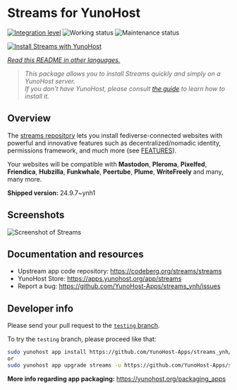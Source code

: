 <!--
N.B.: This README was automatically generated by <https://github.com/YunoHost/apps/tree/master/tools/readme_generator>
It shall NOT be edited by hand.
-->

# Streams for YunoHost

[![Integration level](https://dash.yunohost.org/integration/streams.svg)](https://ci-apps.yunohost.org/ci/apps/streams/) ![Working status](https://ci-apps.yunohost.org/ci/badges/streams.status.svg) ![Maintenance status](https://ci-apps.yunohost.org/ci/badges/streams.maintain.svg)

[![Install Streams with YunoHost](https://install-app.yunohost.org/install-with-yunohost.svg)](https://install-app.yunohost.org/?app=streams)

*[Read this README in other languages.](./ALL_README.md)*

> *This package allows you to install Streams quickly and simply on a YunoHost server.*  
> *If you don't have YunoHost, please consult [the guide](https://yunohost.org/install) to learn how to install it.*

## Overview

The [streams repository](https://codeberg.org/streams/streams/) lets you install fediverse-connected websites with powerful and innovative features such as decentralized/nomadic identity, permissions framework, and much more (see [FEATURES](doc/FEATURES.md)).

Your websites will be compatible with **Mastodon**, **Pleroma**, **Pixelfed**, **Friendica**, **Hubzilla**, **Funkwhale**, **Peertube**, **Plume**, **WriteFreely** and many, many more.


**Shipped version:** 24.9.7~ynh1

## Screenshots

![Screenshot of Streams](./doc/screenshots/example.png)

## Documentation and resources

- Upstream app code repository: <https://codeberg.org/streams/streams>
- YunoHost Store: <https://apps.yunohost.org/app/streams>
- Report a bug: <https://github.com/YunoHost-Apps/streams_ynh/issues>

## Developer info

Please send your pull request to the [`testing` branch](https://github.com/YunoHost-Apps/streams_ynh/tree/testing).

To try the `testing` branch, please proceed like that:

```bash
sudo yunohost app install https://github.com/YunoHost-Apps/streams_ynh/tree/testing --debug
or
sudo yunohost app upgrade streams -u https://github.com/YunoHost-Apps/streams_ynh/tree/testing --debug
```

**More info regarding app packaging:** <https://yunohost.org/packaging_apps>
